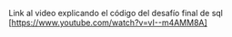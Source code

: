 Link al video explicando el código del desafío final de sql [https://www.youtube.com/watch?v=vI--m4AMM8A]
